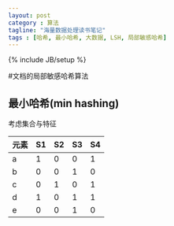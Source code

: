 ```yaml
---
layout: post
category : 算法
tagline: "海量数据处理读书笔记"
tags : [哈希, 最小哈希, 大数据, LSH, 局部敏感哈希]
---
```

{% include JB/setup %}

#文档的局部敏感哈希算法

## 最小哈希(min hashing)
考虑集合与特征

元素| S1|S2|S3|S4
-----|---|---|---|---
a|1|0|0|1
b|0|0|1|0
c|0|1|0|1
d|1|0|1|1
e|0|0|1|0